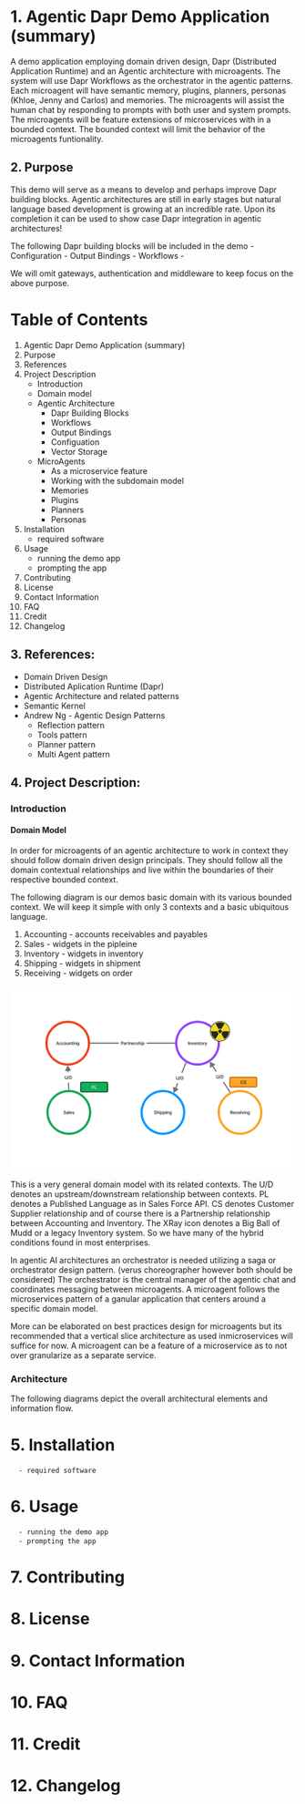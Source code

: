 # 1. Agentic Dapr Demo Application (summary)
A demo application employing domain driven design, Dapr (Distributed Application Runtime) and an Agentic architecture with microagents. The system will use Dapr Workflows as the orchestrator in the agentic patterns. Each microagent will have semantic memory, plugins, planners, personas (Khloe, Jenny and Carlos) and memories. The microagents will assist the human chat by responding to prompts with both user and system prompts. The microagents will be feature extensions of microservices with in a bounded context. The bounded context will limit the behavior of the microagents funtionality. 

## 2. Purpose 

This demo will serve as a means to develop and perhaps improve Dapr building blocks. Agentic architectures are still in early stages but natural language based development is growing at an incredible rate. Upon its completion it can be used to show case Dapr integration in agentic architectures!

The following Dapr building blocks will be included in the demo
      - Configuration
      - Output Bindings
      - Workflows
      - 

We will omit gateways, authentication and middleware to keep focus on the above purpose.

# Table of Contents

1. Agentic Dapr Demo Application (summary)
2. Purpose
3. References
4. Project Description
      - Introduction
      - Domain model
      - Agentic Architecture
          - Dapr Building Blocks
          - Workflows
          - Output Bindings
          - Configuation
          - Vector Storage
      - MicroAgents
          - As a microservice feature
          - Working with the subdomain model
          - Memories
          - Plugins
          - Planners
          - Personas        
5. Installation
      - required software
6. Usage
      - running the demo app
      - prompting the app
7. Contributing
8. License
9. Contact Information
10. FAQ
11. Credit
12. Changelog

## 3. References:
- Domain Driven Design
- Distributed Aplication Runtime (Dapr)
- Agentic Architecture and related patterns
- Semantic Kernel
- Andrew Ng - Agentic Design Patterns
    - Reflection pattern
    - Tools pattern
    - Planner pattern
    - Multi Agent pattern

## 4. Project Description:
### Introduction
#### Domain Model
In order for microagents of an agentic architecture to work in context they should follow domain driven design principals.
They should follow all the domain contextual relationships and live within the boundaries of their respective bounded context. 

The following diagram is our demos basic domain with its various bounded context. We will keep it simple with only 3 contexts and a basic ubiquitous language.

  1. Accounting - accounts receivables and payables
  2. Sales - widgets in the pipleine
  3. Inventory - widgets in inventory
  4. Shipping - widgets in shipment
  5. Receiving - widgets on order

![Alt text](contextmap-agentic-demo.png "Context map image for demo")

This is a very general domain model with its related contexts. The U/D denotes an upstream/downstream relationship between contexts. PL denotes a Published Language as in Sales Force API. CS denotes Customer Supplier relationship and of course there is a Partnership relationship between Accounting and Inventory. The XRay icon denotes a Big Ball of Mudd or a legacy Inventory system. So we have many of the hybrid conditions found in most enterprises.

In agentic AI architectures an orchestrator is needed utilizing a saga or orchestrator design pattern. (verus choreographer however both should be considered)
The orchestrator is the central manager of the agentic chat and coordinates messaging between microagents. A microagent follows the microservices pattern of a ganular application that centers around a specific domain model.

More can be elaborated on best practices design for microagents but its recommended that a vertical slice architecture as used inmicroservices will suffice for now. A microagent can be a feature of a microservice as to not over granularize as a separate service.

### Architecture

The following diagrams depict the overall architectural elements and information flow.

# 5. Installation
      - required software
# 6. Usage
      - running the demo app
      - prompting the app
# 7. Contributing
# 8. License
# 9. Contact Information
# 10. FAQ
# 11. Credit
# 12. Changelog
